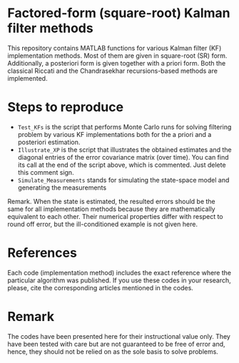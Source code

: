 # Factored-form (square-root) Kalman filter methods
 
This repository contains MATLAB functions for various Kalman filter (KF) implementation methods. Most of them are given in square-root (SR) form. Additionally, a posteriori form is given together with a priori form. Both the classical Riccati and the Chandrasekhar recursions-based methods are implemented.  

# Steps to reproduce
- `Test_KFs` is the script that performs Monte Carlo runs for solving filtering problem by various KF implementations both for the a priori and a posteriori estimation. 
- `Illustrate_XP` is the script that illustrates the obtained estimates and the diagonal entries of the error covariance matrix (over time). You can find its call at the end of the script above, which is commented. Just delete this comment sign.
- `Simulate_Measurements` stands for simulating the state-space model and generating the measurements

Remark. When the state is estimated, the resulted errors should be the same for all implementation methods because they are mathematically equivalent to each other. Their numerical properties differ with respect to round off error, but the ill-conditioned example is not given here. 

# References
Each code (implementation method) includes the exact reference where the particular algorithm was published. 
If you use these codes in your research, please, cite the corresponding articles mentioned in the codes.  

# Remark
The codes have been presented here for their instructional value only. They have been tested with care but are not guaranteed to be free of error and, hence, they should not be relied on as the sole basis to solve problems. 
